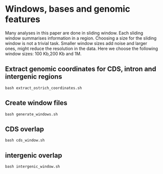 # Windows, bases and genomic features

Many analyses in this paper are done in sliding window. Each sliding window summarises information in a region.
Choosing a size for the sliding window is not a trivial task. Smaller window sizes add noise and larger ones, might
reduce the resolution in the data. Here we choose the following window sizes: 100 Kb,200 Kb and 1M. 

## Extract genomic coordinates for CDS, intron and intergenic regions
`bash extract_ostrich_coordinates.sh`

## Create window files
`bash generate_windows.sh`

## CDS overlap
`bash cds_window.sh`

## intergenic overlap
`bash intergenic_window.sh`